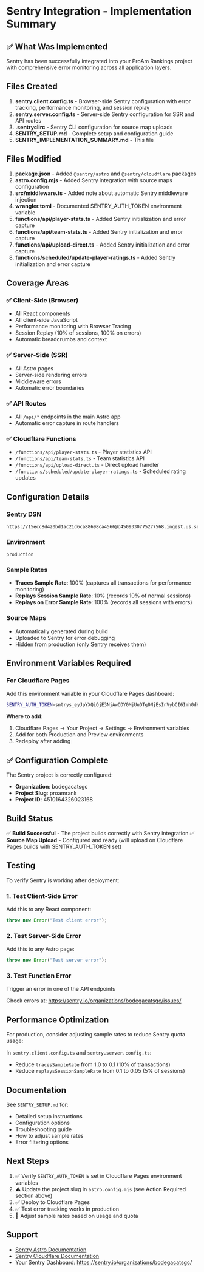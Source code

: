 # Sentry Integration - Implementation Summary

## ✅ What Was Implemented

Sentry has been successfully integrated into your ProAm Rankings project with comprehensive error monitoring across all application layers.

## Files Created

1. **sentry.client.config.ts** - Browser-side Sentry configuration with error tracking, performance monitoring, and session replay
2. **sentry.server.config.ts** - Server-side Sentry configuration for SSR and API routes
3. **.sentryclirc** - Sentry CLI configuration for source map uploads
4. **SENTRY_SETUP.md** - Complete setup and configuration guide
5. **SENTRY_IMPLEMENTATION_SUMMARY.md** - This file

## Files Modified

1. **package.json** - Added `@sentry/astro` and `@sentry/cloudflare` packages
2. **astro.config.mjs** - Added Sentry integration with source maps configuration
3. **src/middleware.ts** - Added note about automatic Sentry middleware injection
4. **wrangler.toml** - Documented SENTRY_AUTH_TOKEN environment variable
5. **functions/api/player-stats.ts** - Added Sentry initialization and error capture
6. **functions/api/team-stats.ts** - Added Sentry initialization and error capture
7. **functions/api/upload-direct.ts** - Added Sentry initialization and error capture
8. **functions/scheduled/update-player-ratings.ts** - Added Sentry initialization and error capture

## Coverage Areas

### ✅ Client-Side (Browser)
- All React components
- All client-side JavaScript
- Performance monitoring with Browser Tracing
- Session Replay (10% of sessions, 100% on errors)
- Automatic breadcrumbs and context

### ✅ Server-Side (SSR)
- All Astro pages
- Server-side rendering errors
- Middleware errors
- Automatic error boundaries

### ✅ API Routes
- All `/api/*` endpoints in the main Astro app
- Automatic error capture in route handlers

### ✅ Cloudflare Functions
- `/functions/api/player-stats.ts` - Player statistics API
- `/functions/api/team-stats.ts` - Team statistics API
- `/functions/api/upload-direct.ts` - Direct upload handler
- `/functions/scheduled/update-player-ratings.ts` - Scheduled rating updates

## Configuration Details

### Sentry DSN
```
https://15ecc8d420bd1ac21d6ca88698ca4566@o4509330775277568.ingest.us.sentry.io/4510164326023168
```

### Environment
```
production
```

### Sample Rates
- **Traces Sample Rate**: 100% (captures all transactions for performance monitoring)
- **Replays Session Sample Rate**: 10% (records 10% of normal sessions)
- **Replays on Error Sample Rate**: 100% (records all sessions with errors)

### Source Maps
- Automatically generated during build
- Uploaded to Sentry for error debugging
- Hidden from production (only Sentry receives them)

## Environment Variables Required

### For Cloudflare Pages

Add this environment variable in your Cloudflare Pages dashboard:

```bash
SENTRY_AUTH_TOKEN=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
```

**Where to add:**
1. Cloudflare Pages → Your Project → Settings → Environment variables
2. Add for both Production and Preview environments
3. Redeploy after adding

## ✅ Configuration Complete

The Sentry project is correctly configured:
- **Organization**: bodegacatsgc
- **Project Slug**: proamrank
- **Project ID**: 4510164326023168

## Build Status

✅ **Build Successful** - The project builds correctly with Sentry integration
✅ **Source Map Upload** - Configured and ready (will upload on Cloudflare Pages builds with SENTRY_AUTH_TOKEN set)

## Testing

To verify Sentry is working after deployment:

### 1. Test Client-Side Error
Add this to any React component:
```javascript
throw new Error("Test client error");
```

### 2. Test Server-Side Error
Add this to any Astro page:
```javascript
throw new Error("Test server error");
```

### 3. Test Function Error
Trigger an error in one of the API endpoints

Check errors at: https://sentry.io/organizations/bodegacatsgc/issues/

## Performance Optimization

For production, consider adjusting sample rates to reduce Sentry quota usage:

In `sentry.client.config.ts` and `sentry.server.config.ts`:
- Reduce `tracesSampleRate` from 1.0 to 0.1 (10% of transactions)
- Reduce `replaysSessionSampleRate` from 0.1 to 0.05 (5% of sessions)

## Documentation

See `SENTRY_SETUP.md` for:
- Detailed setup instructions
- Configuration options
- Troubleshooting guide
- How to adjust sample rates
- Error filtering options

## Next Steps

1. ✅ Verify `SENTRY_AUTH_TOKEN` is set in Cloudflare Pages environment variables
2. ⚠️ Update the project slug in `astro.config.mjs` (see Action Required section above)
3. ✅ Deploy to Cloudflare Pages
4. ✅ Test error tracking works in production
5. 🔄 Adjust sample rates based on usage and quota

## Support

- [Sentry Astro Documentation](https://docs.sentry.io/platforms/javascript/guides/astro/)
- [Sentry Cloudflare Documentation](https://docs.sentry.io/platforms/javascript/guides/cloudflare/)
- Your Sentry Dashboard: https://sentry.io/organizations/bodegacatsgc/


